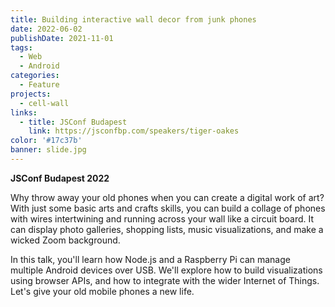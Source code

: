 ```yaml
---
title: Building interactive wall decor from junk phones
date: 2022-06-02
publishDate: 2021-11-01
tags:
  - Web
  - Android
categories:
  - Feature
projects:
  - cell-wall
links:
  - title: JSConf Budapest
    link: https://jsconfbp.com/speakers/tiger-oakes
color: '#17c37b'
banner: slide.jpg
---
```


**JSConf Budapest 2022**

Why throw away your old phones when you can create a digital work of art? With just some basic arts and crafts skills, you can build a collage of phones with wires intertwining and running across your wall like a circuit board. It can display photo galleries, shopping lists, music visualizations, and make a wicked Zoom background.

In this talk, you'll learn how Node.js and a Raspberry Pi can manage multiple Android devices over USB. We'll explore how to build visualizations using browser APIs, and how to integrate with the wider Internet of Things. Let's give your old mobile phones a new life.
